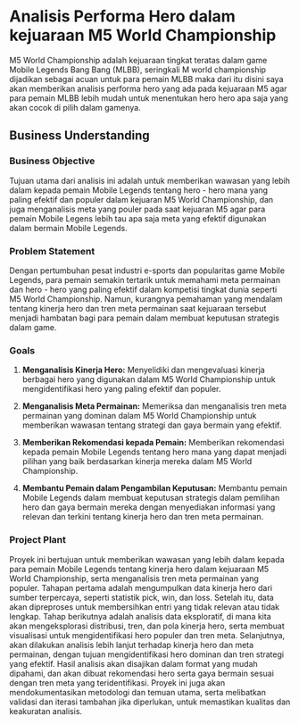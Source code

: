 # Analisis Performa Hero dalam kejuaraan M5 World Championship
M5 World Championship adalah kejuaraan tingkat teratas dalam game Mobile Legends Bang Bang (MLBB), seringkali M world championship dijadikan sebagai acuan untuk para pemain MLBB maka dari itu disini saya akan memberikan analisis performa hero yang ada pada kejuaraan M5 agar para pemain MLBB lebih mudah untuk menentukan hero hero apa saja yang akan cocok di pilih dalam gamenya.

## Business Understanding

### Business Objective
Tujuan utama dari analisis ini adalah untuk memberikan wawasan yang lebih dalam kepada pemain Mobile Legends tentang hero - hero mana yang paling efektif dan populer dalam kejuaran M5 World Championship, dan juga menganalisis meta yang pouler pada saat kejuaran M5 agar para pemain Mobile Legens lebih tau apa saja meta yang efektif digunakan dalam bermain Mobile Legends.

### Problem Statement
Dengan pertumbuhan pesat industri e-sports dan popularitas game Mobile Legends, para pemain semakin tertarik untuk memahami meta permainan dan hero - hero yang paling efektif dalam kompetisi tingkat dunia seperti M5 World Championship. Namun, kurangnya pemahaman yang mendalam tentang kinerja hero dan tren meta permainan saat kejuaraan tersebut menjadi hambatan bagi para pemain dalam membuat keputusan strategis dalam game.

### Goals
1. **Menganalisis Kinerja Hero:** Menyelidiki dan mengevaluasi kinerja berbagai hero yang digunakan dalam M5 World Championship untuk mengidentifikasi hero yang paling efektif dan populer.

2. **Menganalisis Meta Permainan:** Memeriksa dan menganalisis tren meta permainan yang dominan dalam M5 World Championship untuk memberikan wawasan tentang strategi dan gaya bermain yang efektif.

3. **Memberikan Rekomendasi kepada Pemain:** Memberikan rekomendasi kepada pemain Mobile Legends tentang hero mana yang dapat menjadi pilihan yang baik berdasarkan kinerja mereka dalam M5 World Championship.

4. **Membantu Pemain dalam Pengambilan Keputusan:** Membantu pemain Mobile Legends dalam membuat keputusan strategis dalam pemilihan hero dan gaya bermain mereka dengan menyediakan informasi yang relevan dan terkini tentang kinerja hero dan tren meta permainan.

### Project Plant
Proyek ini bertujuan untuk memberikan wawasan yang lebih dalam kepada para pemain Mobile Legends tentang kinerja hero dalam kejuaraan M5 World Championship, serta menganalisis tren meta permainan yang populer. Tahapan pertama adalah mengumpulkan data kinerja hero dari sumber terpercaya, seperti statistik pick, win, dan loss. Setelah itu, data akan dipreproses untuk membersihkan entri yang tidak relevan atau tidak lengkap. Tahap berikutnya adalah analisis data eksploratif, di mana kita akan mengeksplorasi distribusi, tren, dan pola kinerja hero, serta membuat visualisasi untuk mengidentifikasi hero populer dan tren meta. Selanjutnya, akan dilakukan analisis lebih lanjut terhadap kinerja hero dan meta permainan, dengan tujuan mengidentifikasi hero dominan dan tren strategi yang efektif. Hasil analisis akan disajikan dalam format yang mudah dipahami, dan akan dibuat rekomendasi hero serta gaya bermain sesuai dengan tren meta yang teridentifikasi. Proyek ini juga akan mendokumentasikan metodologi dan temuan utama, serta melibatkan validasi dan iterasi tambahan jika diperlukan, untuk memastikan kualitas dan keakuratan analisis.

